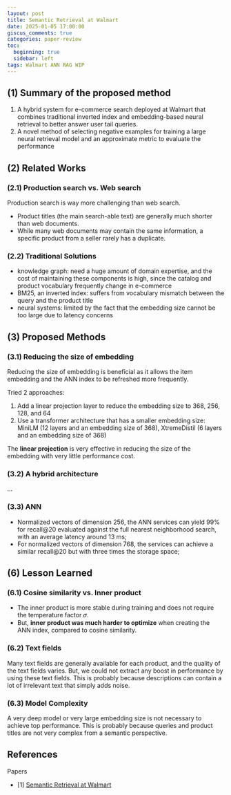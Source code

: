 ```yaml
---
layout: post
title: Semantic Retrieval at Walmart
date: 2025-01-05 17:00:00
giscus_comments: true
categories: paper-review
toc:
  beginning: true
  sidebar: left
tags: Walmart ANN RAG WIP
---
```



## (1) Summary of the proposed method

1. A hybrid system for e-commerce search deployed at Walmart that combines traditional inverted index and embedding-based neural retrieval to better answer user tail queries.
2. A novel method of selecting negative examples for training a large neural retrieval model and an approximate metric to evaluate the performance


## (2) Related Works

### (2.1) Production search vs. Web search

Production search is way more challenging than web search. 

- Product titles (the main search-able text) are generally much shorter than web documents.
- While many web documents may contain the same information, a specific product from a seller rarely has a duplicate. 


### (2.2) Traditional Solutions

- knowledge graph: need a huge amount of domain expertise, and the cost of maintaining these components is high, since the catalog and product vocabulary frequently change in e-commerce
- BM25, an inverted index: suffers from vocabulary mismatch between the query and the product title
- neural systems: limited by the fact that the embedding size cannot be too large due to latency concerns


## (3) Proposed Methods 

### (3.1) Reducing the size of embedding

Reducing the size of embedding is beneficial as it allows the item embedding and the ANN index to be refreshed more frequently.

Tried 2 approaches:

1. Add a linear projection layer to reduce the embedding size to 368, 256, 128, and 64
2. Use a transformer architecture that has a smaller embedding size: MiniLM (12 layers and an embedding size of 368), XtremeDistil (6 layers and an embedding size of 368)

The **linear projection** is very effective in reducing the size of the embedding with very little performance cost.

### (3.2) A hybrid architecture

...


### (3.3) ANN

- Normalized vectors of dimension 256, the ANN services can yield 99% for recall@20 evaluated against the full nearest neighborhood search, with an average latency around 13 ms;
- For normalized vectors of dimension 768, the services can achieve a similar recall@20 but with three times the storage space;

## (6) Lesson Learned

### (6.1) Cosine similarity vs. Inner product

- The inner product is more stable during training and does not require the temperature factor 𝜎.
- But, **inner product was much harder to optimize** when creating the ANN index, compared to cosine similarity.

### (6.2) Text fields 

Many text fields are generally available for each product, and the quality of the text fields varies. But, we could not extract any boost in performance by using these text fields. This is probably because descriptions can contain a lot of irrelevant text that simply adds noise.

### (6.3) Model Complexity

A very deep model or very large embedding size is not necessary to achieve top performance. This is probably because queries and product titles are not very complex from a semantic perspective.



## References

Papers

- [1] [Semantic Retrieval at Walmart](https://arxiv.org/pdf/2412.04637)
